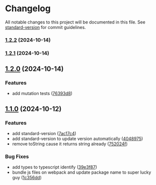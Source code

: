 # Changelog

All notable changes to this project will be documented in this file. See [standard-version](https://github.com/conventional-changelog/standard-version) for commit guidelines.

### [1.2.2](https://github.com/MatheusMFranco/luck-guy-js/compare/v1.2.1...v1.2.2) (2024-10-14)

### [1.2.1](https://github.com/MatheusMFranco/luck-guy-js/compare/v1.2.0...v1.2.1) (2024-10-14)

## [1.2.0](https://github.com/MatheusMFranco/luck-guy-js/compare/v1.1.0...v1.2.0) (2024-10-14)

### Features

- add mutation tests ([76393d8](https://github.com/MatheusMFranco/luck-guy-js/commit/76393d87a99249032f9f50efe9e7bc6556f8ff39))

## [1.1.0](https://github.com/MatheusMFranco/luck-guy-js/compare/v1.0.0...v1.1.0) (2024-10-12)

### Features

- add standard-version ([7ac17c4](https://github.com/MatheusMFranco/luck-guy-js/commit/7ac17c4d1972aabfe28e6285e9532a53f4235da6))
- add standard-version to update version automatically ([4048975](https://github.com/MatheusMFranco/luck-guy-js/commit/4048975b80b7e99f8591734cbaae2c24912922e3))
- remove toString cause it returns string already ([752024f](https://github.com/MatheusMFranco/luck-guy-js/commit/752024fe386a51ca346ba4faaa82b631b6abfb8e))

### Bug Fixes

- add types to typescript identify ([39e3f87](https://github.com/MatheusMFranco/luck-guy-js/commit/39e3f87a6e06164b09243387189ec4de52295239))
- bundle js files on webpack and update package name to super lucky guy ([1c356dd](https://github.com/MatheusMFranco/luck-guy-js/commit/1c356dd16ad3b2b94fede917feb0ef2f79773780))

